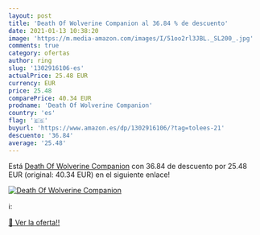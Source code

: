```yaml
---
layout: post
title: 'Death Of Wolverine Companion al 36.84 % de descuento'
date: 2021-01-13 10:38:20
image: 'https://m.media-amazon.com/images/I/51oo2rl3JBL._SL200_.jpg'
comments: true
category: ofertas
author: ring
slug: '1302916106-es'
actualPrice: 25.48 EUR
currency: EUR
price: 25.48
comparePrice: 40.34 EUR
prodname: 'Death Of Wolverine Companion'
country: 'es'
flag: '🇪🇸'
buyurl: 'https://www.amazon.es/dp/1302916106/?tag=tolees-21'
descuento: '36.84'
average: '25.48'
---
```


Está [Death Of Wolverine Companion](https://www.amazon.es/dp/1302916106/?tag=tolees-21) con 36.84 de descuento por 25.48 EUR (original: 40.34 EUR) en el siguiente enlace!

[![Death Of Wolverine Companion](https://m.media-amazon.com/images/I/51oo2rl3JBL._SL200_.jpg)](https://www.amazon.es/dp/1302916106/?tag=tolees-21)

ℹ️:


[🛒 Ver la oferta!!](https://www.amazon.es/dp/1302916106/?tag=tolees-21)
